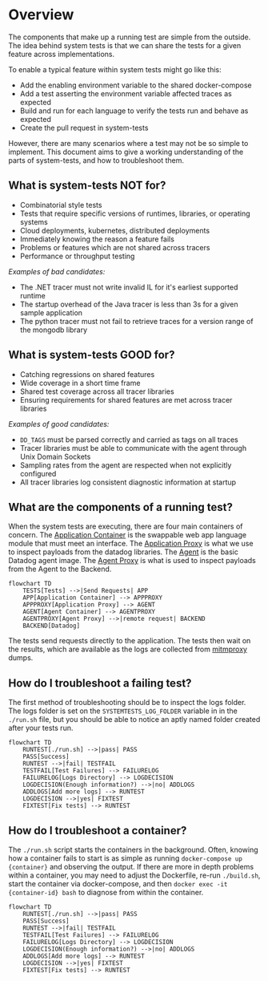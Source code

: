 # Overview

The components that make up a running test are simple from the outside.
The idea behind system tests is that we can share the tests for a given feature across implementations.

To enable a typical feature within system tests might go like this:
 - Add the enabling environment variable to the shared docker-compose
 - Add a test asserting the environment variable affected traces as expected
 - Build and run for each language to verify the tests run and behave as expected
 - Create the pull request in system-tests

 However, there are many scenarios where a test may not be so simple to implement.
 This document aims to give a working understanding of the parts of system-tests, and how to troubleshoot them.

## What is system-tests NOT for?

 - Combinatorial style tests
 - Tests that require specific versions of runtimes, libraries, or operating systems
 - Cloud deployments, kubernetes, distributed deployments
 - Immediately knowing the reason a feature fails
 - Problems or features which are not shared across tracers
 - Performance or throughput testing

 *Examples of bad candidates:*
  - The .NET tracer must not write invalid IL for it's earliest supported runtime
  - The startup overhead of the Java tracer is less than 3s for a given sample application
  - The python tracer must not fail to retrieve traces for a version range of the mongodb library

## What is system-tests GOOD for?

 - Catching regressions on shared features
 - Wide coverage in a short time frame
 - Shared test coverage across all tracer libraries
 - Ensuring requirements for shared features are met across tracer libraries

*Examples of good candidates:*
  - `DD_TAGS` must be parsed correctly and carried as tags on all traces
  - Tracer libraries must be able to communicate with the agent through Unix Domain Sockets
  - Sampling rates from the agent are respected when not explicitly configured
  - All tracer libraries log consistent diagnostic information at startup

## What are the components of a running test?

When the system tests are executing, there are four main containers of concern.
The [Application Container](TODO) is the swappable web app language module that must meet an interface.
The [Application Proxy](TODO) is what we use to inspect payloads from the datadog libraries.
The [Agent](TODO) is the basic Datadog agent image.
The [Agent Proxy](TODO) is what is used to inspect payloads from the Agent to the Backend.


```mermaid
flowchart TD
    TESTS[Tests] -->|Send Requests| APP
    APP[Application Container] --> APPPROXY
    APPPROXY[Application Proxy] --> AGENT
    AGENT[Agent Container] --> AGENTPROXY
    AGENTPROXY[Agent Proxy] -->|remote request| BACKEND
    BACKEND[Datadog]
```

The tests send requests directly to the application.
The tests then wait on the results, which are available as the logs are collected from [mitmproxy](TODO) dumps.

## How do I troubleshoot a failing test?

The first method of troubleshooting should be to inspect the logs folder.
The logs folder is set on the `SYSTEMTESTS_LOG_FOLDER` variable in in the `./run.sh` file, but you should be able to notice an aptly named folder created after your tests run.

```mermaid
flowchart TD
    RUNTEST[./run.sh] -->|pass| PASS
    PASS[Success]
    RUNTEST -->|fail| TESTFAIL
    TESTFAIL[Test Failures] --> FAILURELOG
    FAILURELOG[Logs Directory] --> LOGDECISION
    LOGDECISION(Enough information?) -->|no| ADDLOGS
    ADDLOGS[Add more logs] --> RUNTEST
    LOGDECISION -->|yes| FIXTEST
    FIXTEST[Fix tests] --> RUNTEST
```

## How do I troubleshoot a container?

The `./run.sh` script starts the containers in the background.
Often, knowing how a container fails to start is as simple as running `docker-compose up {container}` and observing the output.
If there are more in depth problems within a container, you may need to adjust the Dockerfile, re-run `./build.sh`, start the container via docker-compose, and then `docker exec -it {container-id} bash` to diagnose from within the container.

```mermaid
flowchart TD
    RUNTEST[./run.sh] -->|pass| PASS
    PASS[Success]
    RUNTEST -->|fail| TESTFAIL
    TESTFAIL[Test Failures] --> FAILURELOG
    FAILURELOG[Logs Directory] --> LOGDECISION
    LOGDECISION(Enough information?) -->|no| ADDLOGS
    ADDLOGS[Add more logs] --> RUNTEST
    LOGDECISION -->|yes| FIXTEST
    FIXTEST[Fix tests] --> RUNTEST
```

